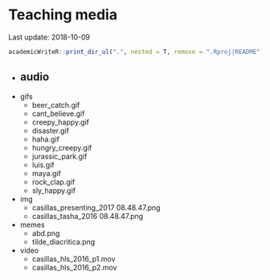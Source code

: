 
# Teaching media

Last update: 2018-10-09

``` r
academicWriteR::print_dir_ul(".", nested = T, remove = ".Rproj|README")
```

  - audio
      - 
  - gifs
      - beer\_catch.gif
      - cant\_believe.gif
      - creepy\_happy.gif
      - disaster.gif
      - haha.gif
      - hungry\_creepy.gif
      - jurassic\_park.gif
      - luis.gif
      - maya.gif
      - rock\_clap.gif
      - sly\_happy.gif
  - img
      - casillas\_presenting\_2017 08.48.47.png
      - casillas\_tasha\_2016 08.48.47.png
  - memes
      - abd.png
      - tilde\_diacritica.png
  - video
      - casillas\_hls\_2016\_p1.mov
      - casillas\_hls\_2016\_p2.mov
